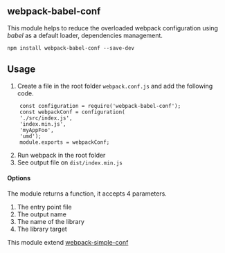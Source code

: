 ## webpack-babel-conf

This module helps to reduce the overloaded webpack configuration using *babel* as a default loader, dependencies management.

	npm install webpack-babel-conf --save-dev

## Usage

1. Create a file in the root folder `webpack.conf.js` and add the following code.

````
    const configuration = require('webpack-babel-conf');
    const webpackConf = configuration(
    './src/index.js',
    'index.min.js',
    'myAppFoo',
    'umd');
    module.exports = webpackConf;
````

2. Run webpack in the root folder
3. See output file on `dist/index.min.js`

#### Options

The module returns a function, it accepts 4 parameters.

1. The entry point file
2. The output name
3. The name of the library
4. The library target


This module extend [webpack-simple-conf](https://github.com/juanpicado/webpack-simple-conf)